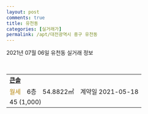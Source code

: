 ```yaml
---
layout: post
comments: true
title: 유천동
categories: [실거래가]
permalink: /apt/대전광역시 중구 유천동
---
```


2021년 07월 06일 유천동 실거래 정보

<script type="text/javascript">
  google.charts.load('current', {'packages':['corechart']});
  google.charts.setOnLoadCallback(drawChart);

  function drawChart() {
    var data = google.visualization.arrayToDataTable([['거래일', '매매', '전월세', '전매'], ['20-07', 10, 14, 0], ['20-08', 15, 16, 0], ['20-09', 8, 16, 0], ['20-10', 25, 19, 0], ['20-11', 28, 11, 0], ['20-12', 23, 15, 0], ['21-01', 34, 16, 0], ['21-02', 16, 16, 0], ['21-03', 26, 26, 0], ['21-04', 19, 15, 0], ['21-05', 21, 14, 0], ['21-06', 6, 18, 0]]);

    var options = {
      title: '최근 유형별 거래량 추이',
      legend: { position: 'bottom' }
    };

    var chart = new google.visualization.LineChart(document.getElementById('columnchart_material'));
    chart.draw(data, (options));
  }
</script>

<div id="columnchart_material" style="width: 95%; margin-left: -35px; display: block"></div>
<br>
<table>
  <tr>
    <td colspan="4" style="font-weight: bold;"><a href="https://search.naver.com/search.naver?query=유천동 큰솔">큰솔</a></td>
  </tr>
    
  <tr>
    <td><a style="color: darkgoldenrod">월세</a></td>
    <td>6층</td>
    <td>54.8822㎡</td>
    <td>계약일 2021-05-18</td>
  </tr>
  <tr>
    <td colspan="4">45 (1,000)</td>
  </tr>
    
</table>
    